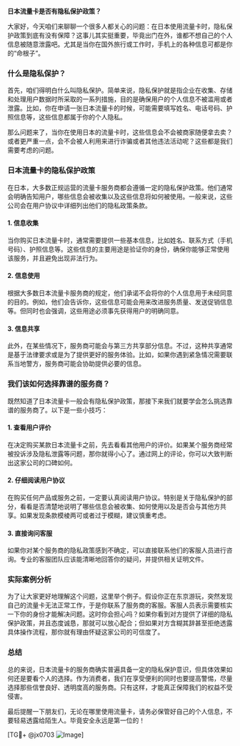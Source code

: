 **日本流量卡是否有隐私保护政策？**

大家好，今天咱们来聊聊一个很多人都关心的问题：在日本使用流量卡时，隐私保护政策到底有没有保障？这事儿其实挺重要，毕竟出门在外，谁都不想自己的个人信息被随意泄露吧。尤其是当你在国外旅行或工作时，手机上的各种信息可都是你的“命根子”。

### 什么是隐私保护？

首先，咱们得明白什么叫隐私保护。简单来说，隐私保护就是指企业在收集、存储和处理用户数据时所采取的一系列措施，目的是确保用户的个人信息不被滥用或者泄露。比如，你在申请一张日本流量卡的时候，可能需要填写姓名、电话号码、护照信息等，这些信息都属于你的个人隐私。

那么问题来了，当你在使用日本的流量卡时，这些信息会不会被商家随便拿去卖？或者更严重一点，会不会被人利用来进行诈骗或者其他违法活动呢？这些都是我们需要考虑的问题。

### 日本流量卡的隐私保护政策

在日本，大多数正规运营的流量卡服务商都会遵循一定的隐私保护政策。他们通常会明确告知用户，哪些信息会被收集以及这些信息将如何被使用。一般来说，这些公司会在用户协议中详细列出他们的隐私政策条款。

#### 1. **信息收集**
当你购买日本流量卡时，通常需要提供一些基本信息，比如姓名、联系方式（手机号码）、护照信息等。这些信息的主要用途是验证你的身份，确保你能够正常使用该服务，并且避免出现非法行为。

#### 2. **信息使用**
根据大多数日本流量卡服务商的规定，他们承诺不会将你的个人信息用于未经同意的目的。例如，他们会告诉你，这些信息可能会用来改进服务质量、发送促销信息等。但同时也会强调，这些用途必须事先获得用户的明确同意。

#### 3. **信息共享**
此外，在某些情况下，服务商可能会与第三方共享部分信息。不过，这种共享通常是基于法律要求或是为了提供更好的服务体验。比如，如果你遇到紧急情况需要联系当地警方，服务商可能会协助提供必要的信息。

### 我们该如何选择靠谱的服务商？

既然知道了日本流量卡一般会有隐私保护政策，那接下来我们就要学会怎么挑选靠谱的服务商了。以下是一些小技巧：

#### 1. **查看用户评价**
在决定购买某款日本流量卡之前，先去看看其他用户的评价。如果某个服务商经常被投诉涉及隐私泄露等问题，那你就得小心了。通过网上的评论，你可以大致判断出这家公司的口碑如何。

#### 2. **仔细阅读用户协议**
在购买任何产品或服务之前，一定要认真阅读用户协议。特别是关于隐私保护的部分，看看是否清楚地说明了哪些信息会被收集、如何使用以及是否会与其他方共享。如果发现条款模棱两可或者过于模糊，建议慎重考虑。

#### 3. **直接询问客服**
如果你对某个服务商的隐私政策感到不确定，可以直接联系他们的客服人员进行咨询。专业的客服团队应该能清晰地回答你的疑问，并提供相关证明文件。

### 实际案例分析

为了让大家更好地理解这个问题，这里举个例子。假设你正在东京游玩，突然发现自己的流量卡无法正常工作，于是你联系了服务商的客服。客服人员表示需要核实一下你的身份才能解决问题。这时你会担心吗？如果你看到对方提供了详细的隐私保护政策，并且态度诚恳，那就可以放心配合；但如果对方含糊其辞甚至拒绝透露具体操作流程，那你就有理由怀疑这家公司的可信度了。

### 总结

总的来说，日本流量卡的服务商确实普遍具备一定的隐私保护意识，但具体效果如何还是要看个人的选择。作为消费者，我们在享受便利的同时也要提高警惕，尽量选择那些信誉良好、透明度高的服务商。只有这样，才能真正保障我们的权益不受侵害。

最后提醒一下朋友们，无论在哪里使用流量卡，请务必保管好自己的个人信息，不要轻易透露给陌生人。毕竟安全永远是第一位的！

[TG💪+ @jx0703 ![Image](https://github.com/user-attachments/assets/dbca1d08-cadb-493c-b0ec-ad6f7a83f270)]